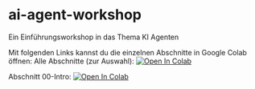# ai-agent-workshop
Ein Einführungsworkshop in das Thema KI Agenten


Mit folgenden Links kannst du die einzelnen Abschnitte in Google Colab öffnen:
Alle Abschnitte (zur Auswahl): [![Open In Colab](https://colab.research.google.com/assets/colab-badge.svg)](https://colab.research.google.com/github/ki-zeitalter/ai-agent-workshop)

Abschnitt 00-Intro: [![Open In Colab](https://colab.research.google.com/assets/colab-badge.svg)](https://colab.research.google.com/github/ki-zeitalter/ai-agent-workshop/00_intro.ipynb)